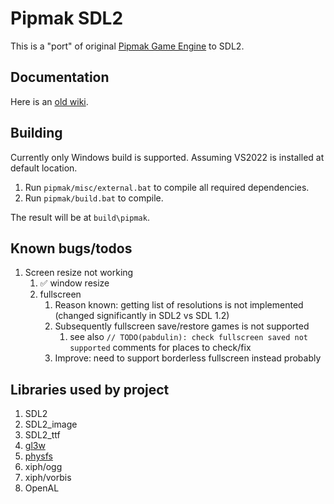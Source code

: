 # Pipmak SDL2

This is a "port" of original [Pipmak Game Engine](http://pipmak.sourceforge.net/) to SDL2.

## Documentation
Here is an [old wiki](https://sourceforge.net/p/pipmak/wiki/Main_Page/).

## Building
Currently only Windows build is supported.
Assuming VS2022 is installed at default location.

1. Run `pipmak/misc/external.bat` to compile all required dependencies.
2. Run `pipmak/build.bat` to compile.

The result will be at `build\pipmak`.

## Known bugs/todos
1. Screen resize not working
   1. ✅ window resize
   2. fullscreen
      1. Reason known: getting list of resolutions is not implemented (changed significantly in SDL2 vs SDL 1.2)
      2. Subsequently fullscreen save/restore games is not supported
         1. see also `// TODO(pabdulin): check fullscreen saved not supported` comments for places to check/fix
      3. Improve: need to support borderless fullscreen instead probably

## Libraries used by project
1. SDL2
2. SDL2_image
3. SDL2_ttf
4. [gl3w](https://github.com/skaslev/gl3w.git)
5. [physfs](https://github.com/icculus/physfs.git)
6. xiph/ogg
7. xiph/vorbis
8. OpenAL
